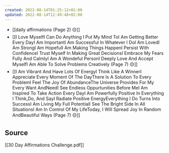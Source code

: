 ```yaml
---
created: 2022-08-14T01:25:12+02:00
updated: 2022-08-14T12:49:48+02:00
---
```

- [[daily affirmations (Page 2) 🟡]]
- [[I Love MyselfI Can Do Anything I Put My Mind ToI Am Getting Better Every DayI Am ImportantI Am Successful In Whatever I DoI Am LovedI Am StrongI Am HopefulI Am Making Things HappenI Persist With ConfidenceI Trust Myself In Making Great DecisionsI Embrace My Fears Fully And CalmlyI Am A Wondeful PersonI Deeply Love And Accept MyselfI Am Able To Solve Problems Creatively (Page 7) 🟡]]
- [[I Am Vibrant And Have Lots Of EnergyI Think Like A WinnerI Appreciate Every Moment Of The DayThere Is A Solution To Every ProblemI Feel The Joy Of AbundanceThe Universe Provides For My Every Want AndNeedI See Endless  Oppurtunities Before MeI Am Inspired To Take Action Every DayI Am Powerfully Positive In Everything I Think,Do, And SayI Radiate Positive EnergyEverything I Do Turns Into SuccessI Am Living My Full PotentialI See The Bright Side In All SituationsI Am In Control Of My LifeToday, I Will Spread Joy In Random AndBeautiful Ways (Page 7) 🟡]]

## Source
[[30 Day Affirmations Challenge.pdf]]